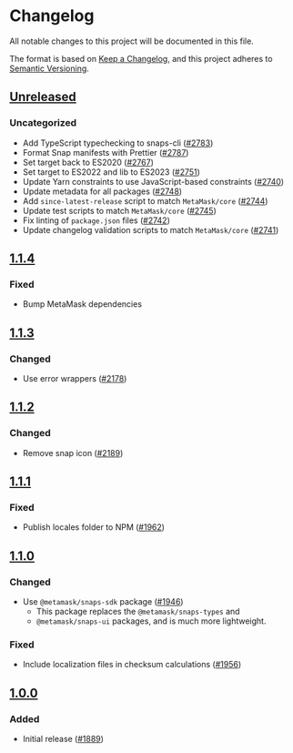 # Changelog

All notable changes to this project will be documented in this file.

The format is based on [Keep a Changelog](https://keepachangelog.com/en/1.0.0/),
and this project adheres to [Semantic Versioning](https://semver.org/spec/v2.0.0.html).

## [Unreleased]

### Uncategorized

- Add TypeScript typechecking to snaps-cli ([#2783](https://github.com/MetaMask/snaps/pull/2783))
- Format Snap manifests with Prettier ([#2787](https://github.com/MetaMask/snaps/pull/2787))
- Set target back to ES2020 ([#2767](https://github.com/MetaMask/snaps/pull/2767))
- Set target to ES2022 and lib to ES2023 ([#2751](https://github.com/MetaMask/snaps/pull/2751))
- Update Yarn constraints to use JavaScript-based constraints ([#2740](https://github.com/MetaMask/snaps/pull/2740))
- Update metadata for all packages ([#2748](https://github.com/MetaMask/snaps/pull/2748))
- Add `since-latest-release` script to match `MetaMask/core` ([#2744](https://github.com/MetaMask/snaps/pull/2744))
- Update test scripts to match `MetaMask/core` ([#2745](https://github.com/MetaMask/snaps/pull/2745))
- Fix linting of `package.json` files ([#2742](https://github.com/MetaMask/snaps/pull/2742))
- Update changelog validation scripts to match `MetaMask/core` ([#2741](https://github.com/MetaMask/snaps/pull/2741))

## [1.1.4]

### Fixed

- Bump MetaMask dependencies

## [1.1.3]

### Changed

- Use error wrappers ([#2178](https://github.com/MetaMask/snaps/pull/2178))

## [1.1.2]

### Changed

- Remove snap icon ([#2189](https://github.com/MetaMask/snaps/pull/2189))

## [1.1.1]

### Fixed

- Publish locales folder to NPM ([#1962](https://github.com/MetaMask/snaps/pull/1962))

## [1.1.0]

### Changed

- Use `@metamask/snaps-sdk` package ([#1946](https://github.com/MetaMask/snaps/pull/1946))
  - This package replaces the `@metamask/snaps-types` and
  - `@metamask/snaps-ui` packages, and is much more lightweight.

### Fixed

- Include localization files in checksum calculations ([#1956](https://github.com/MetaMask/snaps/pull/1956))

## [1.0.0]

### Added

- Initial release ([#1889](https://github.com/MetaMask/snaps/pull/1889))

[Unreleased]: https://github.com/MetaMask/snaps/compare/@metamask/localization-example-snap@1.1.4...HEAD
[1.1.4]: https://github.com/MetaMask/snaps/compare/@metamask/localization-example-snap@1.1.3...@metamask/localization-example-snap@1.1.4
[1.1.3]: https://github.com/MetaMask/snaps/compare/@metamask/localization-example-snap@1.1.2...@metamask/localization-example-snap@1.1.3
[1.1.2]: https://github.com/MetaMask/snaps/compare/@metamask/localization-example-snap@1.1.1...@metamask/localization-example-snap@1.1.2
[1.1.1]: https://github.com/MetaMask/snaps/compare/@metamask/localization-example-snap@1.1.0...@metamask/localization-example-snap@1.1.1
[1.1.0]: https://github.com/MetaMask/snaps/compare/@metamask/localization-example-snap@1.0.0...@metamask/localization-example-snap@1.1.0
[1.0.0]: https://github.com/MetaMask/snaps/releases/tag/@metamask/localization-example-snap@1.0.0
